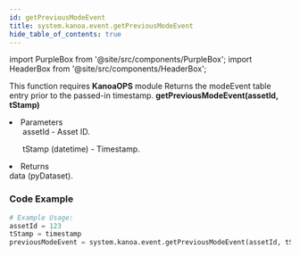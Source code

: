 ```yaml
---
id: getPreviousModeEvent
title: system.kanoa.event.getPreviousModeEvent
hide_table_of_contents: true
---
```


import PurpleBox from '@site/src/components/PurpleBox';
import HeaderBox from '@site/src/components/HeaderBox';

<PurpleBox>This function requires <b>KanoaOPS</b> module</PurpleBox>
<HeaderBox header="Description">
    Returns the modeEvent table entry prior to the passed-in timestamp.
</HeaderBox>
<HeaderBox header="Syntax">
    <b>getPreviousModeEvent(assetId, tStamp)</b>
    <li>Parameters <br />
        <ul>assetId - Asset ID.</ul>
        <ul>tStamp (datetime) - Timestamp.</ul>
    </li>
    <li>Returns <br />
        data (pyDataset).
    </li>
</HeaderBox>

### Code Example

```python
# Example Usage:
assetId = 123
tStamp = timestamp
previousModeEvent = system.kanoa.event.getPreviousModeEvent(assetId, tStamp)

